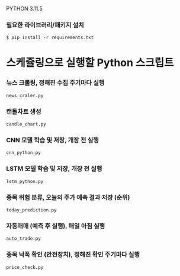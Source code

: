 PYTHON 3.11.5

### 필요한 라이브러리/패키지 설치
 
``` $ pip install -r requirements.txt ```


# 스케쥴링으로 실행할 Python 스크립트

### 뉴스 크롤링, 정해진 수집 주기마다 실행

``` news_craler.py ```

### 캔들차트 생성

``` candle_chart.py ```

### CNN 모델 학습 및 저장, 개장 전 실행

``` cnn_python.py ```

### LSTM 모델 학습 및 저장, 개장 전 실행

``` lstm_python.py ```

### 종목 위험 분류, 오늘의 주가 예측 결과 저장 (순위) 

``` today_prediction.py ```

### 자동매매 (예측 후 실행), 매일 아침 실행

``` auto_trade.py ```

### 종목 낙폭 확인 (안전장치), 정해진 확인 주기마다 실행

``` price_check.py ```